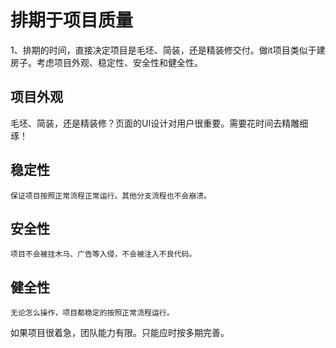# 排期于项目质量


1、排期的时间，直接决定项目是毛坯、简装，还是精装修交付。做it项目类似于建房子。考虑项目外观、稳定性、安全性和健全性。
## 项目外观
   毛坯、简装，还是精装修？页面的UI设计对用户很重要。需要花时间去精雕细琢！

## 稳定性
    保证项目按照正常流程正常运行。其他分支流程也不会崩溃。
## 安全性
    项目不会被挂木马、广告等入侵，不会被注入不良代码。

## 健全性
    无论怎么操作，项目都稳定的按照正常流程运行。

如果项目很着急，团队能力有限。只能应时按多期完善。